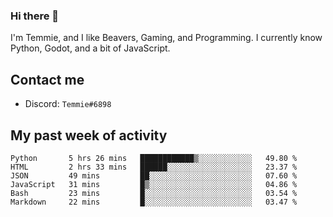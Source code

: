 ### Hi there 👋
I'm Temmie, and I like Beavers, Gaming, and Programming. I currently know Python, Godot, and a bit of JavaScript.

## Contact me
* Discord: `Temmie#6898`

## My past week of activity
<!--START_SECTION:waka-->

```text
Python       5 hrs 26 mins   ████████████▒░░░░░░░░░░░░   49.80 %
HTML         2 hrs 33 mins   ██████░░░░░░░░░░░░░░░░░░░   23.37 %
JSON         49 mins         ██░░░░░░░░░░░░░░░░░░░░░░░   07.60 %
JavaScript   31 mins         █▒░░░░░░░░░░░░░░░░░░░░░░░   04.86 %
Bash         23 mins         █░░░░░░░░░░░░░░░░░░░░░░░░   03.54 %
Markdown     22 mins         █░░░░░░░░░░░░░░░░░░░░░░░░   03.47 %
```

<!--END_SECTION:waka-->
